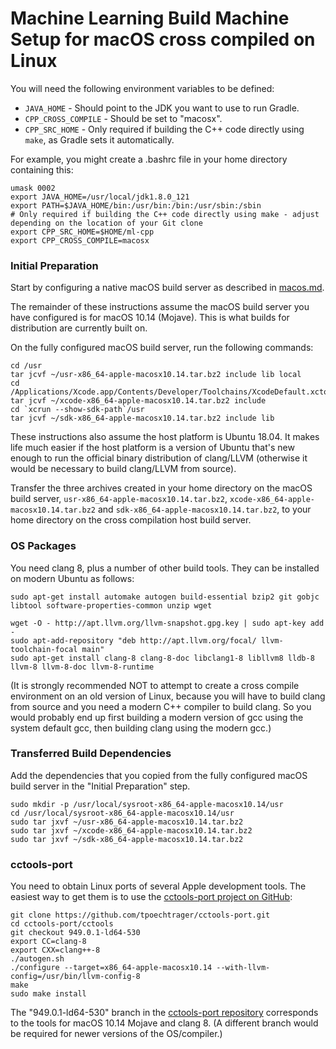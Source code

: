 # Machine Learning Build Machine Setup for macOS cross compiled on Linux

You will need the following environment variables to be defined:

- `JAVA_HOME` - Should point to the JDK you want to use to run Gradle.
- `CPP_CROSS_COMPILE` - Should be set to "macosx".
- `CPP_SRC_HOME` - Only required if building the C++ code directly using `make`, as Gradle sets it automatically.

For example, you might create a .bashrc file in your home directory containing this:

```
umask 0002
export JAVA_HOME=/usr/local/jdk1.8.0_121
export PATH=$JAVA_HOME/bin:/usr/bin:/bin:/usr/sbin:/sbin
# Only required if building the C++ code directly using make - adjust depending on the location of your Git clone
export CPP_SRC_HOME=$HOME/ml-cpp
export CPP_CROSS_COMPILE=macosx
```

### Initial Preparation

Start by configuring a native macOS build server as described in [macos.md](macos.md).

The remainder of these instructions assume the macOS build server you have configured is for macOS 10.14 (Mojave).  This is what builds for distribution are currently built on.

On the fully configured macOS build server, run the following commands:

```
cd /usr
tar jcvf ~/usr-x86_64-apple-macosx10.14.tar.bz2 include lib local
cd /Applications/Xcode.app/Contents/Developer/Toolchains/XcodeDefault.xctoolchain/usr
tar jcvf ~/xcode-x86_64-apple-macosx10.14.tar.bz2 include
cd `xcrun --show-sdk-path`/usr
tar jcvf ~/sdk-x86_64-apple-macosx10.14.tar.bz2 include lib
```

These instructions also assume the host platform is Ubuntu 18.04.  It makes life much easier if the host platform is a version of Ubuntu that's new enough to run the official binary distribution of clang/LLVM (otherwise it would be necessary to build clang/LLVM from source).

Transfer the three archives created in your home directory on the macOS build server, `usr-x86_64-apple-macosx10.14.tar.bz2`, `xcode-x86_64-apple-macosx10.14.tar.bz2` and `sdk-x86_64-apple-macosx10.14.tar.bz2`, to your home directory on the cross compilation host build server.

### OS Packages

You need clang 8, plus a number of other build tools.  They can be installed on modern Ubuntu as follows:

```
sudo apt-get install automake autogen build-essential bzip2 git gobjc libtool software-properties-common unzip wget

wget -O - http://apt.llvm.org/llvm-snapshot.gpg.key | sudo apt-key add -
sudo apt-add-repository "deb http://apt.llvm.org/focal/ llvm-toolchain-focal main"
sudo apt-get install clang-8 clang-8-doc libclang1-8 libllvm8 lldb-8 llvm-8 llvm-8-doc llvm-8-runtime
```

(It is strongly recommended NOT to attempt to create a cross compile environment on an old version of Linux, because you will have to build clang from source and you need a modern C++ compiler to build clang.  So you would probably end up first building a modern version of gcc using the system default gcc, then building clang using the modern gcc.)

### Transferred Build Dependencies

Add the dependencies that you copied from the fully configured macOS build server in the "Initial Preparation" step.

```
sudo mkdir -p /usr/local/sysroot-x86_64-apple-macosx10.14/usr
cd /usr/local/sysroot-x86_64-apple-macosx10.14/usr
sudo tar jxvf ~/usr-x86_64-apple-macosx10.14.tar.bz2
sudo tar jxvf ~/xcode-x86_64-apple-macosx10.14.tar.bz2
sudo tar jxvf ~/sdk-x86_64-apple-macosx10.14.tar.bz2
```

### cctools-port

You need to obtain Linux ports of several Apple development tools.  The easiest way to get them is to use the [cctools-port project on GitHub](https://github.com/tpoechtrager/cctools-port):

```
git clone https://github.com/tpoechtrager/cctools-port.git
cd cctools-port/cctools
git checkout 949.0.1-ld64-530
export CC=clang-8
export CXX=clang++-8
./autogen.sh
./configure --target=x86_64-apple-macosx10.14 --with-llvm-config=/usr/bin/llvm-config-8
make
sudo make install
```

The "949.0.1-ld64-530" branch in the [cctools-port repository](https://github.com/tpoechtrager/cctools-port) corresponds to the tools for macOS 10.14 Mojave and clang 8.  (A different branch would be required for newer versions of the OS/compiler.)

